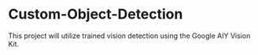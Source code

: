 # Custom-Object-Detection
This project will utilize trained vision detection using the Google AIY Vision Kit.
